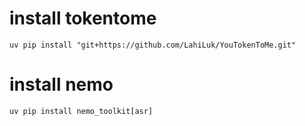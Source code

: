 # install tokentome

`uv pip install "git+https://github.com/LahiLuk/YouTokenToMe.git"`

# install nemo

`uv pip install nemo_toolkit[asr]`